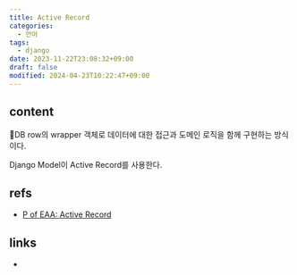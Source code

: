 ```yaml
---
title: Active Record
categories:
  - 언어
tags:
  - django
date: 2023-11-22T23:08:32+09:00
draft: false
modified: 2024-04-23T10:22:47+09:00
---
```


## content
DB row의 wrapper 객체로 데이터에 대한 접근과 도메인 로직을 함께 구현하는 방식이다.

Django Model이 Active Record를 사용한다.

## refs
- [P of EAA: Active Record](https://www.martinfowler.com/eaaCatalog/activeRecord.html)


## links
- 
